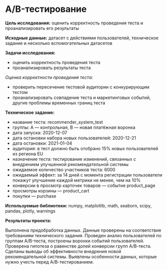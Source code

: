 # **A/B-тестирование**
**Цель исследования:**
оценить корректность проведения теста и проанализировать его результаты

**Исходные данные:**
датасет с действиями пользователей, техническое задание и несколько вспомогательных датасетов

**Задачи исследования:**
-   оценить корректность проведения теста
-   проанализировать результаты теста

*Оценка корректности проведения теста:*
-   проверить пересечение тестовой аудитории с конкурирующим тестом
-   проанализировать совпадение теста и маркетинговых событий, другие проблемы временных границ теста

**Техническое задание:** 
- название теста: recommender_system_test
- группы: А — контрольная, B — новая платёжная воронка
- дата запуска: 2020-12-07
- дата остановки набора новых пользователей: 2020-12-21
- дата остановки: 2021-01-04
- аудитория: в тест должно быть отобрано 15% новых пользователей из региона EU
- назначение теста: тестирование изменений, связанных с внедрением улучшенной рекомендательной системы
- ожидаемое количество участников теста: 6000
- ожидаемый эффект: за 14 дней с момента регистрации пользователи покажут улучшение каждой метрики не менее, чем на 10%
- конверсии в просмотр карточек товаров — событие product_page
- просмотры корзины — product_cart
- покупки — purchase

**Используемые библиотеки:**
numpy, matplotlib, math, seaborn, scipy, pandas, plotly, warnings

**Результаты проекта:**

Выполнена предобработка данных. Данные проверены на соответствие требованиям технического задания. Проведен анализ пользователей по группам A/B-теста, построены воронки событий пользователей. Проверена гипотеза о равенстве долей конверсии групп А/В-теста. Сделаны выводы об эффективности внедрения новой рекомендательной системы. Выявлены особенности данных, которые нужно учесть перед А/В-тестированием.
